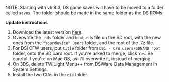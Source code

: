 NOTE: Starting with v6.8.3, DS game saves will have to be moved to a folder called `saves`. The folder should be made in the same folder as the DS ROMs.

**Update instructions**
1. Download the latest version [here](https://github.com/RocketRobz/TWiLightMenu/releases).
2. Overwrite the `_nds` folder and `boot.nds` file on the SD root, with the new ones from the `"Yourdevice" users` folder, and the root of the .7z file.
3. For DSi CFW users, put `title` folder from `DSi - CFW users/SDNAND root` folder, onto the SD card root.
If you're asked to merge, click `Yes`. Be careful if you're on Mac OS, as it'll overwrite it, instead of merging.
4. On 3DS, delete TWiLight Menu++ from DSiWare Data Management in System Settings.
5. Install the two CIAs in the `cia` folder.
